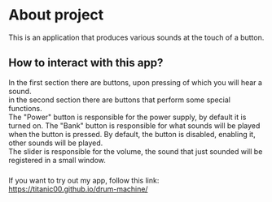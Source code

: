 # About project

This is an application that produces various sounds at the touch of a button.

## How to interact with this app?

In the first section there are buttons, upon pressing of which you will hear a sound.
<br>
in the second section there are buttons that perform some special functions.
<br>
The "Power" button is responsible for the power supply, by default it is turned on. The "Bank" button is responsible for what sounds will be played when the button is pressed. By default, the button is disabled, enabling it, other sounds will be played.
<br>
The slider is responsible for the volume, the sound that just sounded will be registered in a small window.

### 
If you want to try out my app, follow this link: https://titanic00.github.io/drum-machine/